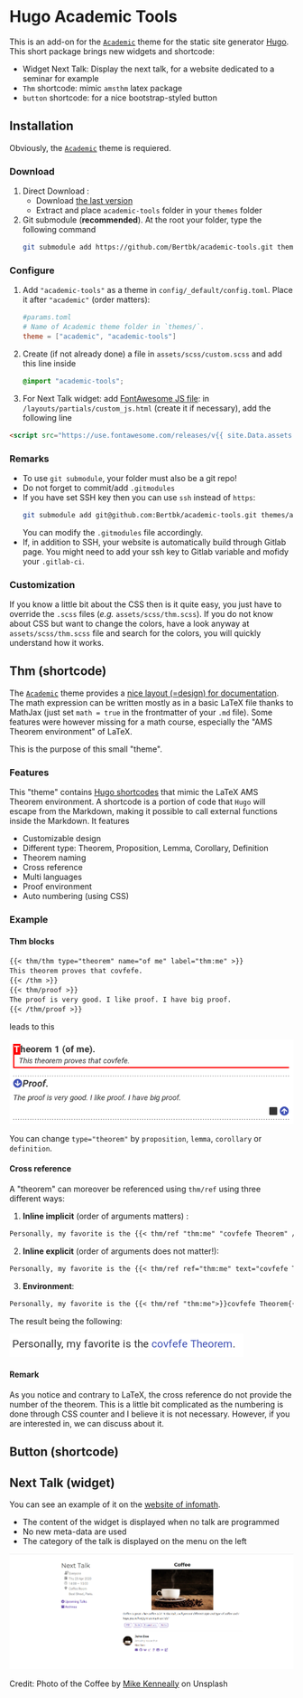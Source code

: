 # Hugo Academic Tools

This is an add-on for the [`Academic`](https://github.com/gcushen/hugo-academic/) theme for the static site generator [Hugo](https://gohugo.io). This short package brings new widgets and shortcode:

- Widget Next Talk: Display the next talk, for a website dedicated to a seminar for example
- `Thm` shortcode: mimic `amsthm` latex package
- `button` shortcode: for a nice bootstrap-styled button


## Installation

Obviously, the [`Academic`](https://github.com/gcushen/hugo-academic/) theme is requiered.

### Download

1. Direct Download :
   - Download [the last version](https://github.com/Bertbk/academic-tools/archive/master.zip)
   - Extract and place `academic-tools` folder in your `themes` folder
2. Git submodule (**recommended**). At the root your folder, type the following command
    ```bash
    git submodule add https://github.com/Bertbk/academic-tools.git themes/academic-tools
    ```

### Configure

1. Add `"academic-tools"` as a theme in `config/_default/config.toml`. Place it after `"academic"` (order matters):
    ```toml
    #params.toml
    # Name of Academic theme folder in `themes/`.
    theme = ["academic", "academic-tools"]
    ```
2. Create (if not already done) a file in `assets/scss/custom.scss` and add this line inside
    ```scss
    @import "academic-tools";
    ```
3. For Next Talk widget: add [FontAwesome JS file](https://fontawesome.com/): in `/layouts/partials/custom_js.html` (create it if necessary), add the following line
```html
<script src="https://use.fontawesome.com/releases/v{{ site.Data.assets.css.fontAwesome.version}}/js/all.js"></script>
```



### Remarks

- To use `git submodule`, your folder must also be a git repo!
- Do not forget to commit/add `.gitmodules`
- If you have set SSH key then you can use `ssh` instead of `https`:
    ```bash
    git submodule add git@github.com:Bertbk/academic-tools.git themes/academic-tools
    ```
  You can modify the `.gitmodules` file accordingly. 
- If, in addition to SSH, your website is automatically build through Gitlab page. You might need to add your ssh key to Gitlab variable and mofidy your `.gitlab-ci`.

### Customization

If you know a little bit about the CSS then is it quite easy, you just have to override the `.scss` files (*e.g.*  `assets/scss/thm.scss`). If you do not know about CSS but want to change the colors, have a look anyway at `assets/scss/thm.scss` file and search for the colors, you will quickly understand how it works.

## Thm (shortcode)

The [`Academic`](https://github.com/gcushen/hugo-academic/) theme provides a [nice layout (=design) for documentation](https://sourcethemes.com/academic/docs/writing-markdown-latex/). The math expression can be written mostly as in a basic LaTeX file thanks to MathJax (just set `math = true` in the frontmatter of your `.md` file). Some features were however missing for a math course, especially the "AMS Theorem environment" of LaTeX.

This is the purpose of this small "theme".

### Features

This "theme" contains [Hugo shortcodes](https://gohugo.io/content-management/shortcodes/#readout) that mimic the LaTeX AMS Theorem environment. A shortcode is a portion of code that `Hugo` will escape from the Markdown, making it possible to call external functions inside the Markdown. It features

- Customizable design
- Different type: Theorem, Proposition, Lemma, Corollary, Definition
- Theorem naming
- Cross reference
- Multi languages
- Proof environment
- Auto numbering (using CSS)

### Example

#### Thm blocks

```md
{{< thm/thm type="theorem" name="of me" label="thm:me" >}}
This theorem proves that covfefe.
{{< /thm >}}
{{< thm/proof >}}
The proof is very good. I like proof. I have big proof.
{{< /thm/proof >}}
```

leads to this

![Thm + Proof example](static/img/thm-block.png)


You can change `type="theorem"` by `proposition`, `lemma`, `corollary` or `definition`.

#### Cross reference

A "theorem" can moreover be referenced using `thm/ref` using three different ways:

1. **Inline implicit** (order of arguments matters) :
  ```md
  Personally, my favorite is the {{< thm/ref "thm:me" "covfefe Theorem" />}}.
  ```
2. **Inline explicit**  (order of arguments does not matter!):
  ```md
  Personally, my favorite is the {{< thm/ref ref="thm:me" text="covfefe Theorem" />}}.
  ```
3. **Environment**:
  ```md
  Personally, my favorite is the {{< thm/ref "thm:me">}}covfefe Theorem{{< /thm/ref >}}.
  ```

The result being the following:

![Cross Reference example](static/img/thm-cross-ref.png)

#### Remark

As you notice and contrary to LaTeX, the cross reference do not provide the number of the theorem. This is a little bit complicated as the numbering is done through CSS counter and I believe it is not necessary. However, if you are interested in, we can discuss about it. 



## Button (shortcode)

## Next Talk  (widget)

You can see an example of it on the [website of infomath](https://infomath.pages.math.cnrs.fr/).

- The content of the widget is displayed when no talk are programmed
- No new meta-data are used
- The category of the talk is displayed on the menu on the left


![next talk](next_talk.png)

Credit: Photo of the Coffee by [Mike Kenneally](https://unsplash.com/photos/tNALoIZhqVM) on Unsplash